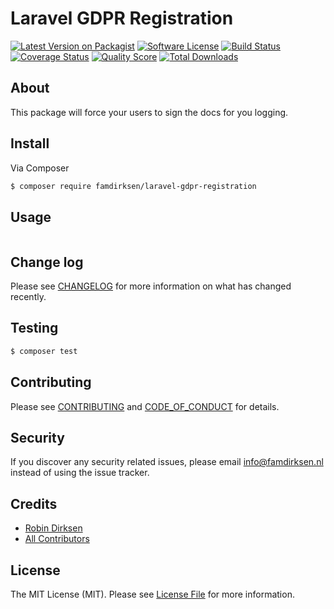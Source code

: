 # Laravel GDPR Registration

[![Latest Version on Packagist][ico-version]][link-packagist]
[![Software License][ico-license]](LICENSE.md)
[![Build Status][ico-travis]][link-travis]
[![Coverage Status][ico-scrutinizer]][link-scrutinizer]
[![Quality Score][ico-code-quality]][link-code-quality]
[![Total Downloads][ico-downloads]][link-downloads]

## About

This package will force your users to sign the docs for you logging.

## Install

Via Composer

``` bash
$ composer require famdirksen/laravel-gdpr-registration
```

## Usage

``` php

```

## Change log

Please see [CHANGELOG](CHANGELOG.md) for more information on what has changed recently.

## Testing

``` bash
$ composer test
```

## Contributing

Please see [CONTRIBUTING](CONTRIBUTING.md) and [CODE_OF_CONDUCT](CODE_OF_CONDUCT.md) for details.

## Security

If you discover any security related issues, please email info@famdirksen.nl instead of using the issue tracker.

## Credits

- [Robin Dirksen][link-author]
- [All Contributors][link-contributors]

## License

The MIT License (MIT). Please see [License File](LICENSE.md) for more information.

[ico-version]: https://img.shields.io/packagist/v/famdirksen/Laravel-GDPR-Registration.svg?style=flat-square
[ico-license]: https://img.shields.io/badge/license-MIT-brightgreen.svg?style=flat-square
[ico-travis]: https://img.shields.io/travis/famdirksen/Laravel-GDPR-Registration/master.svg?style=flat-square
[ico-scrutinizer]: https://img.shields.io/scrutinizer/coverage/g/famdirksen/Laravel-GDPR-Registration.svg?style=flat-square
[ico-code-quality]: https://img.shields.io/scrutinizer/g/famdirksen/Laravel-GDPR-Registration.svg?style=flat-square
[ico-downloads]: https://img.shields.io/packagist/dt/famdirksen/Laravel-GDPR-Registration.svg?style=flat-square

[link-packagist]: https://packagist.org/packages/famdirksen/Laravel-GDPR-Registration
[link-travis]: https://travis-ci.org/famdirksen/Laravel-GDPR-Registration
[link-scrutinizer]: https://scrutinizer-ci.com/g/famdirksen/Laravel-GDPR-Registration/code-structure
[link-code-quality]: https://scrutinizer-ci.com/g/famdirksen/Laravel-GDPR-Registration
[link-downloads]: https://packagist.org/packages/famdirksen/Laravel-GDPR-Registration
[link-author]: https://github.com/famdirksen
[link-contributors]: ../../contributors
